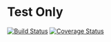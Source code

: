 # Test Only

[![Build Status](https://travis-ci.org/gamersforever1695/test-coveralls.svg?branch=master)](https://travis-ci.org/gamersforever1695/test-coveralls)
[![Coverage Status](https://coveralls.io/repos/github/gamersforever1695/test-coveralls/badge.svg?branch=master)](https://coveralls.io/github/gamersforever1695/test-coveralls?branch=master)

